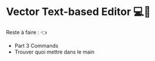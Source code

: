 # Vector Text-based Editor 💻💢

Reste à faire : 👈

- Part 3 Commands 
- Trouver quoi mettre dans le main

